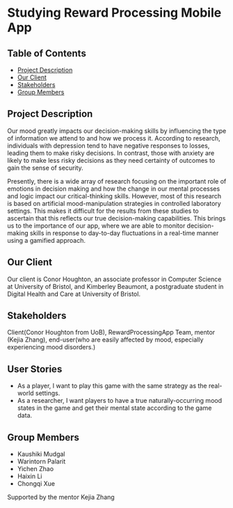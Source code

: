 # Studying Reward Processing Mobile App

## Table of Contents
- [Project Description](#project-description)
- [Our Client](#our-client)
- [Stakeholders](#Stakeholders)
- [Group Members](#group-members)

## Project Description
Our mood greatly impacts our decision-making skills by influencing the type of information we attend to and how we process it. According to research, individuals with depression tend to have negative responses to losses, leading them to make risky decisions. In contrast, those with anxiety are likely to make less risky decisions as they need certainty of outcomes to gain the sense of security.

Presently, there is a wide array of research focusing on the important role of emotions in decision making and how the change in our mental processes and logic impact our critical-thinking skills. However, most of this research is based on artificial mood-manipulation strategies in controlled laboratory settings. This makes it difficult for the results from these studies to ascertain that this reflects our true decision-making capabilities. This brings us to the importance of our app, where we are able to monitor decision-making skills in response to day-to-day fluctuations in a real-time manner using a gamified approach.

## Our Client
Our client is Conor Houghton, an associate professor in Computer Science at University of Bristol, and Kimberley Beaumont, a postgraduate student in Digital Health and Care at University of Bristol.

## Stakeholders
Client(Conor Houghton from UoB), RewardProcessingApp Team, mentor (Kejia Zhang), end-user(who are easily affected by mood, especially experiencing mood disorders.)

## User Stories
- As a player, I want to play this game with the same strategy as the real-world settings.
- As a researcher, I want players to have a true naturally-occurring mood states in the game and get their mental state according to the game data.

## Group Members
- Kaushiki Mudgal
- Warintorn Palarit
- Yichen Zhao
- Haixin Li
- Chongqi Xue

Supported by the mentor Kejia Zhang
